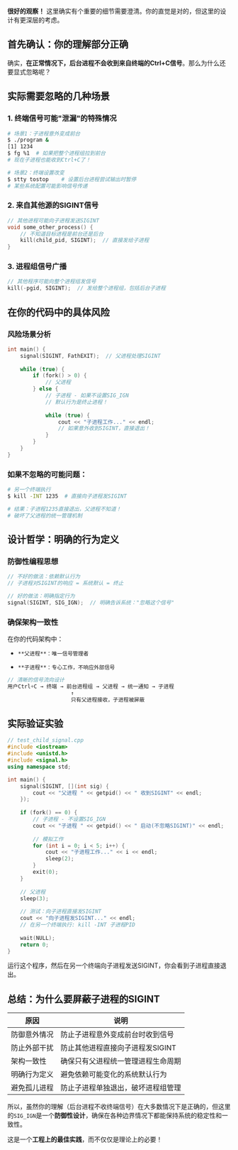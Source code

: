 **很好的观察！** 这里确实有个重要的细节需要澄清。你的直觉是对的，但这里的设计有更深层的考虑。

## 首先确认：你的理解部分正确

确实，**在正常情况下，后台进程不会收到来自终端的Ctrl+C信号**。那么为什么还要显式忽略呢？

## 实际需要忽略的几种场景

### 1. **终端信号可能"泄漏"的特殊情况**

```bash
# 场景1：子进程意外变成前台
$ ./program &
[1] 1234
$ fg %1  # 如果把整个进程组拉到前台
# 现在子进程也能收到Ctrl+C了！

# 场景2：终端设置改变
$ stty tostop    # 设置后台进程尝试输出时暂停
# 某些系统配置可能影响信号传递
```

### 2. **来自其他源的SIGINT信号**

```cpp
// 其他进程可能向子进程发送SIGINT
void some_other_process() {
    // 不知道目标进程是前台还是后台
    kill(child_pid, SIGINT);  // 直接发给子进程
}
```

### 3. **进程组信号广播**

```cpp
// 其他程序可能向整个进程组发信号
kill(-pgid, SIGINT);  // 发给整个进程组，包括后台子进程
```

## 在你的代码中的具体风险

### 风险场景分析

```cpp
int main() {
    signal(SIGINT, FathEXIT);  // 父进程处理SIGINT
    
    while (true) {
        if (fork() > 0) {
            // 父进程
        } else {
            // 子进程 - 如果不设置SIG_IGN
            // 默认行为是终止进程！
            
            while (true) {
                cout << "子进程工作..." << endl;
                // 如果意外收到SIGINT，直接退出！
            }
        }
    }
}
```

### 如果不忽略的可能问题：

```bash
# 另一个终端执行
$ kill -INT 1235  # 直接向子进程发SIGINT

# 结果：子进程1235直接退出，父进程不知道！
# 破坏了父进程的统一管理机制
```

## 设计哲学：明确的行为定义

### 防御性编程思想

```cpp
// 不好的做法：依赖默认行为
// 子进程对SIGINT的响应 = 系统默认 = 终止

// 好的做法：明确指定行为  
signal(SIGINT, SIG_IGN);  // 明确告诉系统："忽略这个信号"
```

### 确保架构一致性

在你的代码架构中：
-     **父进程**：唯一信号管理者
    
-     **子进程**：专心工作，不响应外部信号

```cpp
// 清晰的信号流向设计
用户Ctrl+C → 终端 → 前台进程组 → 父进程 → 统一通知 → 子进程
                    ↑
                    只有父进程接收，子进程被屏蔽
```

## 实际验证实验

```cpp
// test_child_signal.cpp
#include <iostream>
#include <unistd.h>
#include <signal.h>
using namespace std;

int main() {
    signal(SIGINT, [](int sig) {
        cout << "父进程 " << getpid() << " 收到SIGINT" << endl;
    });
    
    if (fork() == 0) {
        // 子进程 - 不设置SIG_IGN
        cout << "子进程 " << getpid() << " 启动(不忽略SIGINT)" << endl;
        
        // 模拟工作
        for (int i = 0; i < 5; i++) {
            cout << "子进程工作..." << i << endl;
            sleep(2);
        }
        exit(0);
    }
    
    // 父进程
    sleep(3);
    
    // 测试：向子进程直接发SIGINT
    cout << "向子进程发SIGINT..." << endl;
    // 在另一个终端执行: kill -INT 子进程PID
    
    wait(NULL);
    return 0;
}
```

运行这个程序，然后在另一个终端向子进程发送SIGINT，你会看到子进程直接退出。

## 总结：为什么要屏蔽子进程的SIGINT
| 原因 | 说明 |
| --- | --- |
| 防御意外情况 | 防止子进程意外变成前台时收到信号 |
| 防止外部干扰 | 防止其他进程直接向子进程发SIGINT |
| 架构一致性 | 确保只有父进程统一管理进程生命周期 |
| 明确行为定义 | 避免依赖可能变化的系统默认行为 |
| 避免孤儿进程 | 防止子进程单独退出，破坏进程组管理 |

所以，虽然你的理解（后台进程不收终端信号）在大多数情况下是正确的，但这里的`SIG_IGN`是一个**防御性设计**，确保在各种边界情况下都能保持系统的稳定性和一致性。

这是一个**工程上的最佳实践**，而不仅仅是理论上的必要！